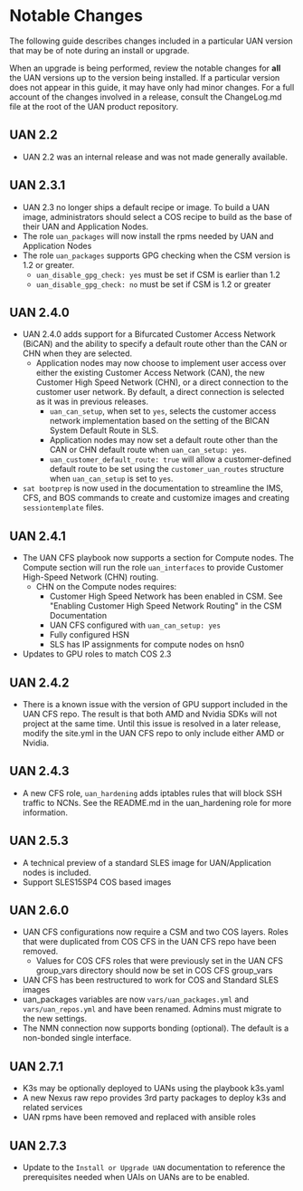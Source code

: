 # Notable Changes

The following guide describes changes included in a particular UAN version that may be of note during an install or upgrade.

When an upgrade is being performed, review the notable changes for **all** the UAN versions up to the version being installed. If a particular version does not appear in this guide, it may have only had minor changes. For a full account of the changes involved in a release, consult the ChangeLog.md file at the root of the UAN product repository.

## UAN 2.2

* UAN 2.2 was an internal release and was not made generally available.

## UAN 2.3.1

* UAN 2.3 no longer ships a default recipe or image. To build a UAN image, administrators should select a COS recipe to build as the base of their UAN and Application Nodes.
* The role `uan_packages` will now install the rpms needed by UAN and Application Nodes
* The role `uan_packages` supports GPG checking when the CSM version is 1.2 or greater.
  * `uan_disable_gpg_check: yes` must be set if CSM is earlier than 1.2
  * `uan_disable_gpg_check: no` must be set if CSM is 1.2 or greater

## UAN 2.4.0

* UAN 2.4.0 adds support for a Bifurcated Customer Access Network \(BiCAN\) and the ability to specify a default route other than the CAN or CHN when they are selected.
  * Application nodes may now choose to implement user access over either the existing Customer Access Network \(CAN\), the new Customer High Speed Network \(CHN\), or a direct connection to the customer user network.  By default, a direct connection is selected as it was in previous releases.
    * `uan_can_setup`, when set to `yes`, selects the customer access network implementation based on the setting of the BICAN System Default Route in SLS.
    * Application nodes may now set a default route other than the CAN or CHN default route when `uan_can_setup: yes`.
    * `uan_customer_default_route: true` will allow a customer-defined default route to be set using the `customer_uan_routes` structure when `uan_can_setup` is set to `yes`.
* `sat bootprep` is now used in the documentation to streamline the IMS, CFS, and BOS commands to create and customize images and creating `sessiontemplate` files.

## UAN 2.4.1

* The UAN CFS playbook now supports a section for Compute nodes. The Compute section will run the role `uan_interfaces` to provide Customer High-Speed Network \(CHN\) routing.
  * CHN on the Compute nodes requires:
    * Customer High Speed Network has been enabled in CSM. See "Enabling Customer High Speed Network Routing" in the CSM Documentation
    * UAN CFS configured with `uan_can_setup: yes`
    * Fully configured HSN
    * SLS has IP assignments for compute nodes on hsn0
* Updates to GPU roles to match COS 2.3

## UAN 2.4.2

* There is a known issue with the version of GPU support included in the UAN CFS repo. The result is that both AMD and Nvidia SDKs will not project at the same time. Until this issue is resolved in a later release, modify the site.yml in the UAN CFS repo to only include either AMD or Nvidia.

## UAN 2.4.3

* A new CFS role, `uan_hardening` adds iptables rules that will block SSH traffic to NCNs. See the README.md in the uan_hardening role for more information.

## UAN 2.5.3

* A technical preview of a standard SLES image for UAN/Application nodes is included.
* Support SLES15SP4 COS based images

## UAN 2.6.0

* UAN CFS configurations now require a CSM and two COS layers. Roles that were duplicated from COS CFS in the UAN CFS repo have been removed.
  * Values for COS CFS roles that were previously set in the UAN CFS group_vars directory should now be set in COS CFS group_vars
* UAN CFS has been restructured to work for COS and Standard SLES images
* uan_packages variables are now `vars/uan_packages.yml` and `vars/uan_repos.yml` and have been renamed. Admins must migrate to the new settings.
* The NMN connection now supports bonding (optional).  The default is a non-bonded single interface.

## UAN 2.7.1

* K3s may be optionally deployed to UANs using the playbook k3s.yaml
* A new Nexus raw repo provides 3rd party packages to deploy k3s and related services
* UAN rpms have been removed and replaced with ansible roles

## UAN 2.7.3

* Update to the `Install or Upgrade UAN` documentation to reference the prerequisites needed when UAIs on UANs are to be enabled.
